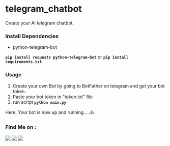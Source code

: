# telegram_chatbot
Create your AI telegram chatbot.

### Install Dependencies
- python-telegram-bot

**`pip install requests python-telegram-bot`** or **`pip install requirements.txt`**

### Usage
1) Create your own Bot by going to BotFather on telegram and get your bot token.
2) Paste your bot token in "token.txt" file
3) run script **`python main.py`**

Here, Your bot is now up and running.....👍

### Find Me on :
<p align="left">
  <a href="https://github.com/adhiraj-ranjan" target="_blank"><img src="https://img.shields.io/badge/Github-adhiraj--ranjan-green?style=for-the-badge&logo=github"></a>
  <a href="https://www.instagram.com/adhirajranjan.i" target="_blank"><img src="https://img.shields.io/badge/IG-adhiraj_ranjan-pink?style=for-the-badge&logo=instagram"></a>
  <a href="https://t.me/adhirajranjan" target="_blank"><img src="https://img.shields.io/badge/TELEGRAM-ADHIRAJ%20RANJAN-blue?style=for-the-badge&logo=telegram"></a>
  
</p>

